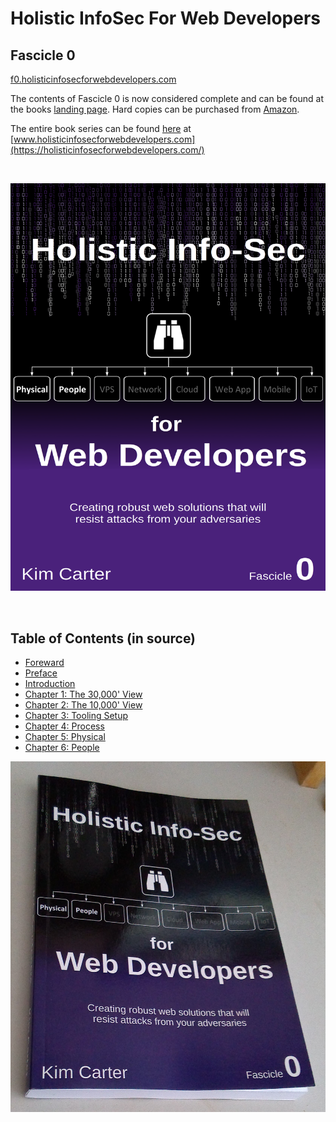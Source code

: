 # Holistic InfoSec For Web Developers
## Fascicle 0

[f0.holisticinfosecforwebdevelopers.com](https://f0.holisticinfosecforwebdevelopers.com/)

The contents of Fascicle 0 is now considered complete and can be found at the books [landing page](https://f0.holisticinfosecforwebdevelopers.com/). Hard copies can be purchased from [Amazon](https://www.amazon.com/Holistic-InfoSec-Web-Developers-Physical/dp/1537444190/).

The entire book series can be found [here](https://holisticinfosecforwebdevelopers.com/) at [www.holisticinfosecforwebdevelopers.com](https://holisticinfosecforwebdevelopers.com/)

<br>

[![](manuscript/images/title_page.png)](https://leanpub.com/holistic-infosec-for-web-developers)

<br>

## Table of Contents (in source)

* [Foreward](manuscript/markdown/front/foreword.md)
* [Preface](manuscript/markdown/front/preface.md)
* [Introduction](manuscript/markdown/front/introduction.md)
* [Chapter 1: The 30,000' View](manuscript/markdown/main/chapter1.md)
* [Chapter 2: The 10,000' View](manuscript/markdown/main/chapter2.md)
* [Chapter 3: Tooling Setup](manuscript/markdown/main/chapter3.md)
* [Chapter 4: Process](manuscript/markdown/main/chapter4.md)
* [Chapter 5: Physical](manuscript/markdown/main/chapter5.md)
* [Chapter 6: People](manuscript/markdown/main/chapter6.md)


[![](manuscript/images/Holistic_Info-Sec_for_Web_Developers_Fascicle0_Real.jpg)](https://leanpub.com/holistic-infosec-for-web-developers)
